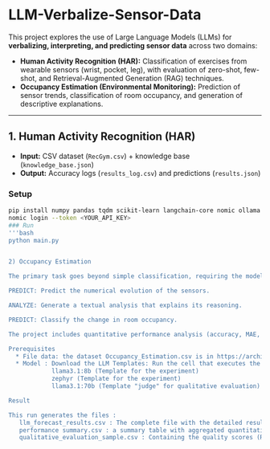 # LLM-Verbalize-Sensor-Data

This project explores the use of Large Language Models (LLMs) for **verbalizing, interpreting, and predicting sensor data** across two domains:

- **Human Activity Recognition (HAR):** Classification of exercises from wearable sensors (wrist, pocket, leg), with evaluation of zero-shot, few-shot, and Retrieval-Augmented Generation (RAG) techniques.  
- **Occupancy Estimation (Environmental Monitoring):** Prediction of sensor trends, classification of room occupancy, and generation of descriptive explanations.

---

## 1. Human Activity Recognition (HAR)

- **Input:** CSV dataset (`RecGym.csv`) + knowledge base (`knowledge_base.json`)  
- **Output:** Accuracy logs (`results_log.csv`) and predictions (`results.json`)  

### Setup
```bash
pip install numpy pandas tqdm scikit-learn langchain-core nomic ollama
nomic login --token <YOUR_API_KEY>
### Run
'''bash
python main.py


2) Occupancy Estimation

The primary task goes beyond simple classification, requiring the models to perform a three-stage analysis:

PREDICT: Predict the numerical evolution of the sensors.

ANALYZE: Generate a textual analysis that explains its reasoning.

PREDICT: Classify the change in room occupancy.

The project includes quantitative performance analysis (accuracy, MAE, execution time) and automated qualitative evaluation of the textual analyses using an LLM-as-a-Judge approach.

Prerequisites
  * File data: the dataset Occupancy_Estimation.csv is in https://archive.ics.uci.edu/dataset/864/room+occupancy+estimation
  * Model : Download the LLM Templates: Run the cell that executes the ollama pull commands. The required templates are:
            llama3.1:8b (Template for the experiment)
            zephyr (Template for the experiment)
            llama3.1:70b (Template "judge" for qualitative evaluation)

Result 

This run generates the files :
   llm_forecast_results.csv : The complete file with the detailed results of each single query executed (input, model output, times, etc.).
   performance summary.csv : a summary table with aggregated quantitative metrics for each experimental configuration.
   qualitative_evaluation_sample.csv : Containing the quality scores (Relevance, Clarity, Consistency) and justifications assigned by the judge model to a sample of the results.

